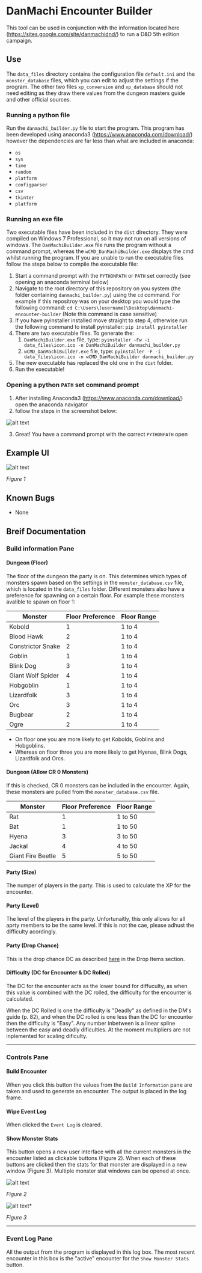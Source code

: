 # DanMachi Encounter Builder

This tool can be used in conjunction with the information located here (https://sites.google.com/site/danmachidnd/) to run a D&D 5th edition campaign.

## Use

The `data_files` directory contains the configuration file `default.ini` and the `monster_database` files, which you can edit to adjust the settings if the program. The other two files `xp_conversion` and `xp_database` should not need editing as they draw there values from the dungeon masters guide and other official sources.

### Running a python file
Run the `danmachi_builder.py` file to start the program. This program has been developed using anaconda3 (https://www.anaconda.com/download/) however the dependencies are far less than what are included in anaconda:

- `os`
- `sys`
- `time`
- `random`
- `platform`
- `configparser`
- `csv`
- `tkinter`
- `platform`

### Running an exe file
Two executable files have been included in the `dist` directory. They were compiled on Windows 7 Professional, so it may not run on all versions of windows. The `DanMachiBuilder.exe` file runs the program without a command prompt, whereas the `wCMD_DanMachiBuilder.exe`  displays the cmd whilst running the program. If you are unable to run the executable files follow the steps below to compile the executable file:

1. Start a command prompt with the `PYTHONPATH` or `PATH` set correctly (see opening an anaconda terminal below)
2. Navigate to the root directory of this repository on you system (the folder containing `danmachi_builder.py`) using the `cd` command. For example if this repositroy was on your desktop you would type the following command: `cd C:\Users\[username]\Desktop\danmachi-encounter-builder` (Note this command is case sensitive)
3. If you have pyinstaller installed move straight to step 4, otherwise run the following command to install pyinstaller: `pip install pyinstaller`
4. There are two executable files. To generate the:
    1. `DanMachiBuilder.exe` file, type: `pyinstaller -Fw -i data_files\icon.ico -n DanMachiBuilder danmachi_builder.py`
    2. `wCMD_DanMachiBuilder.exe` file, type: `pyinstaller -F -i data_files\icon.ico -n wCMD_DanMachiBuilder danmachi_builder.py`
5. The new executable has replaced the old one in the `dist` folder.
6. Run the executable!

### Opening a python `PATH` set command prompt
1. After installing Anaconda3 (https://www.anaconda.com/download/) open the anaconda navigator
2. follow the steps in the screenshot below:

![alt text](https://raw.githubusercontent.com/htunstall/danmachi-encounter-builder/master/documentation/images/anaconda-navigator-open-teminal.png)

3. Great! You have a command prompt with the correct `PYTHONPATH` open

## Example UI

![alt text](https://raw.githubusercontent.com/htunstall/danmachi-encounter-builder/master/documentation/images/ui_example.png)


*Figure 1*

## Known Bugs

- None

## Breif Documentation
### Build information Pane
#### Dungeon (Floor)

The floor of the dungeon the party is on. This determines which types of monsters spawn based on the settings in the `monster_database.csv` file, which is located in the `data_files` folder. Different monsters also have a preference for spawning on a certain floor. For example these monsters avalible to spawn on floor 1:

Monster           | Floor Preference | Floor Range |
----------------- | ---------------- | ----------- |
Kobold            |         1        |   1 to 4    |
Blood Hawk        |         2        |   1 to 4    |
Constrictor Snake |         2        |   1 to 4    |
Goblin            |         1        |   1 to 4    |
Blink Dog         |         3        |   1 to 4    |
Giant Wolf Spider |         4        |   1 to 4    |
Hobgoblin         |         1        |   1 to 4    |
Lizardfolk        |         3        |   1 to 4    |
Orc               |         3        |   1 to 4    |
Bugbear           |         2        |   1 to 4    |
Ogre              |         2        |   1 to 4    |


* On floor one you are more likely to get Kobolds, Goblins and Hobgoblins.
* Whereas on floor three you are more likely to get Hyenas, Blink Dogs, Lizardfolk and Orcs.

#### Dungeon (Allow CR 0 Monsters)

If this is checked, CR 0 monsters can be included in the encounter. Again, these monsters are pulled from the `monster_database.csv` file.

 Monster          | Floor Preference | Floor Range |
----------------- | ---------------- | ----------- |
Rat               |         1        |   1 to 50   |
Bat               |         1        |   1 to 50   |
Hyena             |         3        |   3 to 50   |
Jackal            |         4        |   4 to 50   |
Giant Fire Beetle |         5        |   5 to 50   |

#### Party (Size)

The numper of players in the party. This is used to calculate the XP for the encounter.

#### Party (Level)

The level of the players in the party. Unfortunaitly, this only allows for all aprty members to be the same level. If this is not the cae, please adhust the difficulty acordingly.

#### Party (Drop Chance)

This is the drop chance DC as described [here](https://sites.google.com/site/danmachidnd/custom-rules/the-dungeon) in the Drop Items section.

#### Difficulty (DC for Encounter & DC Rolled)

The DC for the encounter acts as the lower bound for diffuculty, as when this value is combined with the DC rolled, the difficulty for the encounter is calculated.

When the DC Rolled is one the difficulty is "Deadly" as defined in the DM's guide (p. 82), and when the DC rolled is one less than the DC for encounter then the difficulty is "Easy". Any number inbetween is a linear spline between the easy and deadly dificulties. At the moment multipliers are not inplemented for scaling dificulty. 

- - - -
### Controls Pane
#### Build Encounter

When you click this button the values from the `Build Information` pane are taken and used to generate an encounter. The output is placed in the log frame.

#### Wipe Event Log

When clicked the `Event Log` is cleared.

#### Show Monster Stats

This button opens a new user interface with all the current monsters in the encounter listed as clickable buttons (Figure 2). When each of these buttons are clicked then the stats for that monster are displayed in a new window (Figure 3). Multiple monster stat windows can be opened at once.

![alt text](https://raw.githubusercontent.com/htunstall/danmachi-encounter-builder/master/documentation/images/ui_select-a-monster.png)


*Figure 2*

![alt text](https://raw.githubusercontent.com/htunstall/danmachi-encounter-builder/master/documentation/images/ui_example-monster.png)*


*Figure 3*

- - - -
### Event Log Pane

All the output from the program is displayed in this log box. The most recent encounter in this box is the "active" encounter for the `Show Monster Stats` button.
